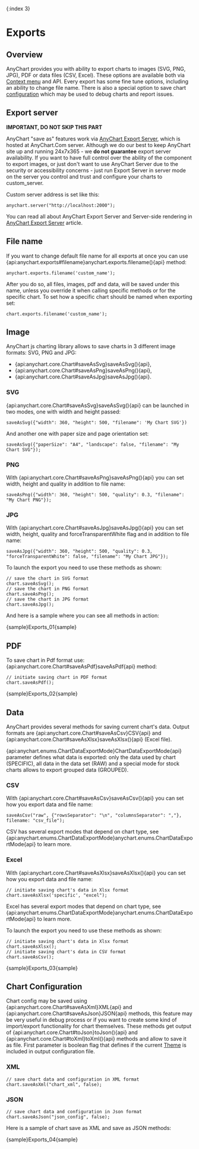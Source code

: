 {:index 3}
# Exports

## Overview

AnyChart provides you with ability to export charts to images (SVG, PNG, JPG), PDF or data files (CSV, Excel). These options are available both via [Context menu](./UI_Controls/Context_Menu) and API. Every export has some fine tune options, including an ability to change file name. There is also a special option to save chart [configuration](#configuration) which may be used to debug charts and report issues.

## Export server

**IMPORTANT, DO NOT SKIP THIS PART**

AnyChart "save as" features work via [AnyChart Export Server](Server-side_Rendering), which is hosted at AnyChart.Com server. Although we do our best to keep AnyChart site up and running 24x7x365 - we **do not guarantee** export server availability. If you want to have full control over the ability of the component to export images, or just don't want to use  AnyChart Server due to the security or accessibility concerns - just run Export Server in server mode on the server you control and trust and configure your charts to custom_server.

Custom server address is set like this:

```
anychart.server("http://localhost:2000");
```

You can read all about AnyChart Export Server and Server-side rendering in [AnyChart Export Server](Server-side_Rendering) article.

## File name

If you want to change default file name for all exports at once you can use {api:anychart.exports#filename}anychart.exports.filename(){api} method:

```
anychart.exports.filename('custom_name');
```

After you do so, all files, images, pdf and data, will be saved under this name, unless you override it when calling specific methods or for the specific chart. To set how a specific chart should be named when exporting set:

```
chart.exports.filename('custom_name');
```

## Image

AnyChart js charting library allows to save charts in 3 different image formats: SVG, PNG and JPG:

- {api:anychart.core.Chart#saveAsSvg}saveAsSvg(){api}, 
- {api:anychart.core.Chart#saveAsPng}saveAsPng(){api},
- {api:anychart.core.Chart#saveAsJpg}saveAsJpg(){api}.

### SVG

{api:anychart.core.Chart#saveAsSvg}saveAsSvg(){api} can be launched in two modes, one with width and height passed:

```
saveAsSvg({"width": 360, "height": 500, "filename": 'My Chart SVG'})
```

And another one with paper size and page orientation set:

```
saveAsSvg({"paperSize": "A4", "landscape": false, "filename": "My Chart SVG"});  
```

### PNG

With {api:anychart.core.Chart#saveAsPng}saveAsPng(){api} you can set width, height and quality in addition to file name:

```
saveAsPng({"width": 360, "height": 500, "quality": 0.3, "filename": "My Chart PNG"});
```

### JPG

With {api:anychart.core.Chart#saveAsJpg}saveAsJpg(){api} you can set width, height, quality and forceTransparentWhite flag and in addition to file name:

```
saveAsJpg({"width": 360, "height": 500, "quality": 0.3, "forceTransparentWhite": false, "filename": "My Chart JPG"});
```

To launch the export you need to use these methods as shown:

```
// save the chart in SVG format
chart.saveAsSvg();
// save the chart in PNG format
chart.saveAsPng();
// save the chart in JPG format
chart.saveAsJpg();
```

And here is a sample where you can see all methods in action:

{sample}Exports\_01{sample}

## PDF

To save chart in Pdf format use: {api:anychart.core.Chart#saveAsPdf}saveAsPdf{api} method:

```
// initiate saving chart in PDF format
chart.saveAsPdf();
```

{sample}Exports\_02{sample}

## Data

AnyChart provides several methods for saving current chart's data. Output formats are {api:anychart.core.Chart#saveAsCsv}CSV{api} and {api:anychart.core.Chart#saveAsXlsx}saveAsXlsx(){api} (Excel file).

{api:anychart.enums.ChartDataExportMode}ChartDataExportMode{api} parameter defines what data is exported: only the data used by chart (SPECIFIC), all data in the data set (RAW) and a special mode for stock charts allows to export grouped data (GROUPED).

### CSV

With {api:anychart.core.Chart#saveAsCsv}saveAsCsv(){api} you can set how you export data and file name:

```
saveAsCsv("raw", {"rowsSeparator": "\n", "columnsSeparator": ","}, filename: "csv_file");
```

CSV has several export modes that depend on chart type, see {api:anychart.enums.ChartDataExportMode}anychart.enums.ChartDataExportMode{api} to learn more.

### Excel

With {api:anychart.core.Chart#saveAsXlsx}saveAsXlsx(){api} you can set how you export data and file name:

```
// initiate saving chart's data in Xlsx format
chart.saveAsXlsx('specific', "excel");
```

Excel has several export modes that depend on chart type, see {api:anychart.enums.ChartDataExportMode}anychart.enums.ChartDataExportMode{api} to learn more.

To launch the export you need to use these methods as shown:

```
// initiate saving chart's data in Xlsx format
chart.saveAsXlsx();
// initiate saving chart's data in CSV format
chart.saveAsCsv();
```

{sample}Exports\_03{sample}

## Chart Configuration

Chart config may be saved using {api:anychart.core.Chart#saveAsXml}XML{api} and {api:anychart.core.Chart#saveAsJson}JSON{api} methods, this feature may be very useful in debug process or if you want to create some kind of import/export functionality for chart themselves. These methods get output of {api:anychart.core.Chart#toJson}toJson(){api} and {api:anychart.core.Chart#toXml}toXml(){api} methods and allow to save it as file. First parameter is boolean flag that defines if the current [Theme](../Appearance_Settings/Themes) is included in output configuration file.

### XML

```
// save chart data and configuration in XML format
chart.saveAsXml("chart_xml", false);
```

### JSON

```
// save chart data and configuration in Json format
chart.saveAsJson("json_config", false);
```

Here is a sample of chart save as XML and save as JSON methods:

{sample}Exports\_04{sample}
